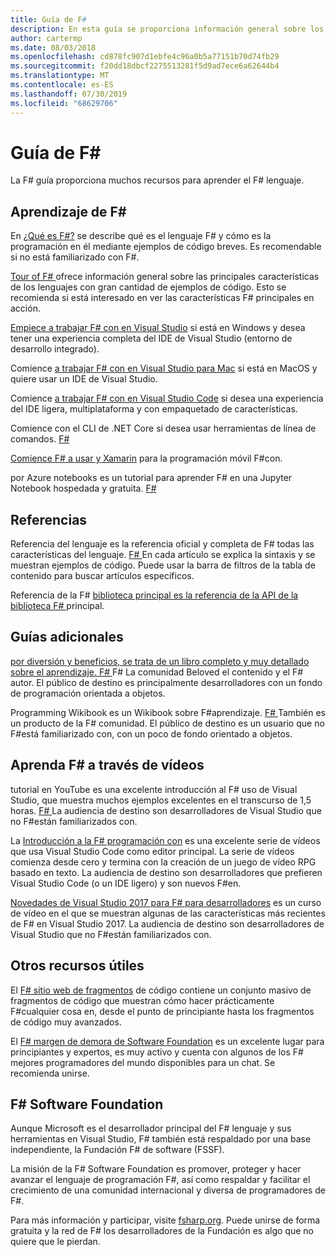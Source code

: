 ```yaml
---
title: Guía de F#
description: En esta guía se proporciona información general sobre los distintos F#materiales de aprendizaje de, un lenguaje de programación funcional que se ejecuta en .net.
author: cartermp
ms.date: 08/03/2018
ms.openlocfilehash: cd878fc907d1ebfe4c96a0b5a77151b70d74fb29
ms.sourcegitcommit: f20dd18dbcf2275513281f5d9ad7ece6a62644b4
ms.translationtype: MT
ms.contentlocale: es-ES
ms.lasthandoff: 07/30/2019
ms.locfileid: "68629706"
---
```

# <a name="f-guide"></a>Guía de F#

La F# guía proporciona muchos recursos para aprender el F# lenguaje.

## <a name="learning-f"></a>Aprendizaje de F\#

En [¿Qué es F#?](what-is-fsharp.md) se describe qué es el lenguaje F# y cómo es la programación en él mediante ejemplos de código breves. Es recomendable si no está familiarizado con F#.

[Tour of F# ](tour.md) ofrece información general sobre las principales características de los lenguajes con gran cantidad de ejemplos de código. Esto se recomienda si está interesado en ver las características F# principales en acción.

[Empiece a trabajar F# con en Visual Studio](./get-started/get-started-visual-studio.md) si está en Windows y desea tener una experiencia completa del IDE de Visual Studio (entorno de desarrollo integrado).

Comience [a trabajar F# con en Visual Studio para Mac](./get-started/get-started-with-visual-studio-for-mac.md) si está en MacOS y quiere usar un IDE de Visual Studio.

Comience [a trabajar F# con en Visual Studio Code](./get-started/get-started-vscode.md) si desea una experiencia del IDE ligera, multiplataforma y con empaquetado de características.

Comience con el CLI de .NET Core si desea usar herramientas de línea de comandos. [ F# ](./get-started/get-started-command-line.md)

[Comience F# a usar y Xamarin](https://docs.microsoft.com/xamarin/cross-platform/platform/fsharp/) para la programación móvil F#con.

por Azure notebooks es un tutorial para aprender F# en una Jupyter Notebook hospedada y gratuita. [ F# ](https://notebooks.azure.com/Microsoft/libraries/samples/html/FSharp%20for%20Azure%20Notebooks.ipynb)

## <a name="references"></a>Referencias

Referencia del lenguaje es la referencia oficial y completa de F# todas las características del lenguaje. [ F# ](./language-reference/index.md) En cada artículo se explica la sintaxis y se muestran ejemplos de código. Puede usar la barra de filtros de la tabla de contenido para buscar artículos específicos.

Referencia de la F# [biblioteca principal es la referencia de la API de la biblioteca F# ](https://msdn.microsoft.com/visualfsharpdocs/conceptual/fsharp-core-library-reference) principal.

## <a name="additional-guides"></a>Guías adicionales

[por diversión y beneficios, se trata de un libro completo y muy detallado sobre el aprendizaje. F# ](https://swlaschin.gitbooks.io/fsharpforfunandprofit/content/) F# La comunidad Beloved el contenido y el F# autor. El público de destino es principalmente desarrolladores con un fondo de programación orientada a objetos.

Programming Wikibook es un Wikibook sobre F#aprendizaje. [ F# ](https://en.wikibooks.org/wiki/F_Sharp_Programming) También es un producto de la F# comunidad. El público de destino es un usuario que no F#está familiarizado con, con un poco de fondo orientado a objetos.

## <a name="learn-f-through-videos"></a>Aprenda F# a través de vídeos

tutorial en YouTube es una excelente introducción al F# uso de Visual Studio, que muestra muchos ejemplos excelentes en el transcurso de 1,5 horas. [ F# ](https://www.youtube.com/watch?v=c7eNDJN758U) La audiencia de destino son desarrolladores de Visual Studio que no F#están familiarizados con.

La [Introducción a la F# programación con](https://www.youtube.com/watch?v=Teak30_pXHk&list=PLEoMzSkcN8oNiJ67Hd7oRGgD1d4YBxYGC) es una excelente serie de vídeos que usa Visual Studio Code como editor principal. La serie de vídeos comienza desde cero y termina con la creación de un juego de vídeo RPG basado en texto. La audiencia de destino son desarrolladores que prefieren Visual Studio Code (o un IDE ligero) y son nuevos F#en.

[Novedades de Visual Studio 2017 para F# para desarrolladores](https://www.linkedin.com/learning/what-s-new-in-visual-studio-2017-for-f-sharp-for-developers) es un curso de vídeo en el que se muestran algunas de las características más recientes de F# en Visual Studio 2017. La audiencia de destino son desarrolladores de Visual Studio que no F#están familiarizados con.

## <a name="other-useful-resources"></a>Otros recursos útiles

El [ F# sitio web de fragmentos](http://www.fssnip.net) de código contiene un conjunto masivo de fragmentos de código que muestran cómo hacer prácticamente F#cualquier cosa en, desde el punto de principiante hasta los fragmentos de código muy avanzados.

El [ F# margen de demora de Software Foundation](https://fsharp.org/guides/slack/) es un excelente lugar para principiantes y expertos, es muy activo y cuenta con algunos de los F# mejores programadores del mundo disponibles para un chat. Se recomienda unirse.

## <a name="the-f-software-foundation"></a>F# Software Foundation

Aunque Microsoft es el desarrollador principal del F# lenguaje y sus herramientas en Visual Studio, F# también está respaldado por una base independiente, la Fundación F# de software (FSSF).

La misión de la F# Software Foundation es promover, proteger y hacer avanzar el lenguaje de programación F#, así como respaldar y facilitar el crecimiento de una comunidad internacional y diversa de programadores de F#.

Para más información y participar, visite [fsharp.org](https://fsharp.org). Puede unirse de forma gratuita y la red de F# los desarrolladores de la Fundación es algo que no quiere que le pierdan.
